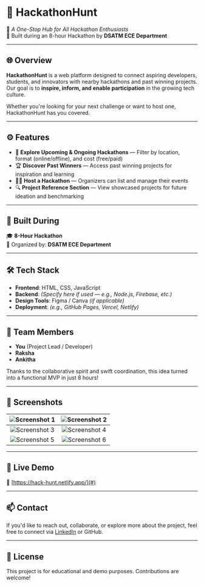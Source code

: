 # 🧭 HackathonHunt

🎯 *A One-Stop Hub for All Hackathon Enthusiasts*  
🏅 Built during an 8-hour Hackathon by **DSATM ECE Department**

---

## 🌐 Overview

**HackathonHunt** is a web platform designed to connect aspiring developers, students, and innovators with nearby hackathons and past winning projects.  
Our goal is to **inspire, inform, and enable participation** in the growing tech culture.

Whether you're looking for your next challenge or want to host one, HackathonHunt has you covered.

---

## ⚙️ Features

- 📍 **Explore Upcoming & Ongoing Hackathons** — Filter by location, format (online/offline), and cost (free/paid)  
- 🏆 **Discover Past Winners** — Access past winning projects for inspiration and learning  
- 🧑‍💻 **Host a Hackathon** — Organizers can list and manage their events  
- 🔍 **Project Reference Section** — View showcased projects for future ideation and benchmarking  

---

## 🏁 Built During

🎓 **8-Hour Hackathon**  
🏫 Organized by: **DSATM ECE Department**

---

## 🛠️ Tech Stack

- **Frontend**: HTML, CSS, JavaScript  
- **Backend**: *(Specify here if used — e.g., Node.js, Firebase, etc.)*  
- **Design Tools**: Figma / Canva *(if applicable)*  
- **Deployment**: *(e.g., GitHub Pages, Vercel, Netlify)*

---

## 👥 Team Members

- **You** (Project Lead / Developer)  
- **Raksha**  
- **Ankitha**

Thanks to the collaborative spirit and swift coordination, this idea turned into a functional MVP in just 8 hours!

---

## 📸 Screenshots

| ![Screenshot 1](https://github.com/user-attachments/assets/f01411e8-8bf4-4d0d-8497-f9dd8ef6b6e6) | ![Screenshot 2](https://github.com/user-attachments/assets/fbf06212-c8aa-4ffa-99c8-4ad9732a3e97) |
|:--:|:--:|
| ![Screenshot 3](https://github.com/user-attachments/assets/e7dbb40f-9234-464a-ad04-e7672ddec54a) | ![Screenshot 4](https://github.com/user-attachments/assets/2e2cf3f9-27a0-491f-81ab-b801d2703ca3) |
| ![Screenshot 5](https://github.com/user-attachments/assets/2c6d79a5-6503-41b6-879d-5a1f9b0df724) | ![Screenshot 6](https://github.com/user-attachments/assets/ee6c2549-7e17-4d84-8481-ce7ba015eb24) |

---

## 🚀 Live Demo

🔗 [https://hack-hunt.netlify.app/](#)

---

## 📫 Contact

If you'd like to reach out, collaborate, or explore more about the project, feel free to connect via [LinkedIn](https://www.linkedin.com) or GitHub.

---

## 📄 License

This project is for educational and demo purposes. Contributions are welcome!
